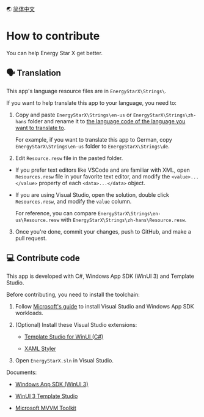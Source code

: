 🌏 [简体中文](./Contributing.zh-hans.md)


# How to contribute

You can help Energy Star X get better.


## 🗣️ Translation

This app's language resource files are in `EnergyStarX\Strings\`.

If you want to help translate this app to your language, you need to:

1. Copy and paste `EnergyStarX\Strings\en-us` or `EnergyStarX\Strings\zh-hans` folder and rename it to [the language code of the language you want to translate to](https://learn.microsoft.com/windows/apps/publish/publish-your-app/supported-languages?pivots=store-installer-msix).

   For example, if you want to translate this app to German, copy `EnergyStarX\Strings\en-us` folder to `EnergyStarX\Strings\de`.

2. Edit `Resource.resw` file in the pasted folder.
   
-  If you prefer text editors like VSCode and are familiar with XML, open `Resources.resw` file in your favorite text editor, and modify the `<value>...</value>` property of each `<data>...</data>` object.

-  If you are using Visual Studio, open the solution, double click `Resources.resw`, and modify the `value` column.
  
   For reference, you can compare `EnergyStarX\Strings\en-us\Resource.resw` with `EnergyStarX\Strings\zh-hans\Resource.resw`.

3. Once you're done, commit your changes, push to GitHub, and make a pull request.


## 💻 Contribute code

This app is developed with C#, Windows App SDK (WinUI 3) and Template Studio.

Before contributing, you need to install the toolchain:

1. Follow [Microsoft's guide](https://learn.microsoft.com/windows/apps/windows-app-sdk/set-up-your-development-environment) to install Visual Studio and Windows App SDK workloads.
   
2. (Optional) Install these Visual Studio extensions:
   
   - [Template Studio for WinUI (C#)](https://marketplace.visualstudio.com/items?itemName=TemplateStudio.TemplateStudioForWinUICs)

   - [XAML Styler](https://marketplace.visualstudio.com/items?itemName=TeamXavalon.XAMLStyler)

3. Open `EnergyStarX.sln` in Visual Studio.

Documents:

-  [Windows App SDK (WinUI 3)](https://learn.microsoft.com/windows/apps/winui/winui3/)

-  [WinUI 3 Template Studio](https://learn.microsoft.com/windows/apps/winui/winui3/winui-project-templates-in-visual-studio)

-  [Microsoft MVVM Toolkit](https://learn.microsoft.com/en-us/windows/communitytoolkit/mvvm/introduction)